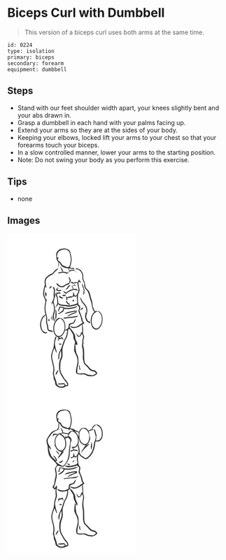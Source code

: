 # Biceps Curl with Dumbbell
> This version of a biceps curl uses both arms at the same time.

``` 
id: 0224 
type: isolation 
primary: biceps 
secondary: forearm 
equipment: dumbbell 
``` 

## Steps

 - Stand with our feet shoulder width apart, your knees slightly bent and your abs drawn in.
 - Grasp a dumbbell in each hand with your palms facing up.
 - Extend your arms so they are at the sides of your body.
 - Keeping your elbows, locked lift your arms to your chest so that your forearms touch your biceps.
 - In a slow controlled manner, lower your arms to the starting position.
 - Note: Do not swing your body as you perform this exercise.

## Tips

 - none

## Images

<svg width="221pt" height="275pt" viewBox="0 0 221 275" xmlns="http://www.w3.org/2000/svg">
  <g fill="#FFF">
    <path d="M0 0h221v275H0V0m83.84 37.02c.26 4.32-.04 9.31 3.68 12.35-.23 3.53.23 7.1-.39 10.61-4.23 1.48-7.01 5.11-9.72 8.45-4.47 1.31-8.1 4.36-11.39 7.54-2.42 3.49-2.48 8.07-1.56 12.08-2 4.7-2.63 9.81-3.07 14.86-.6 5.75 5.05 10.25 3.64 16.03-1.46 6.65-1.78 13.77.43 20.3-5.41 2.1-7.62 8.02-8.8 13.25-1.22 5.98.07 12.99 4.55 17.37 1.89 1.7 6.77 2.95 7.18-.59-3.56 1.15-7.39-.75-8.73-4.21-3.7-8.38-1.52-19.42 6.16-24.85 1.33 4.17.56 8.47.63 12.73 1.34 3.74 1.86 7.64 2.24 11.57 1.17 4.24 6.4 4.16 9.9 4.79-.82-4.06-6.51-1.74-8.13-4.97-.54-3.08-.32-6.31-1.64-9.21-1.35-2.83-.31-5.98-.52-8.95-.35-5.51-2.89-10.66-2.87-16.22-.43-6.11 1.53-11.99 2.32-17.98-.44.4-1.31 1.18-1.75 1.58-.9-4.22-3.77-8.12-2.85-12.59.66-3.28.72-6.66 1.73-9.85.54.64 1.61 1.94 2.15 2.59-.48-4.98-2.51-10.25-.45-15.12 2.36-3.35 5.88-5.84 9.62-7.48 2.53-.95 3.68-3.58 5.56-5.33 1.6-1.73 3.86-2.87 5.11-4.91 1.15-3.67 2.11-7.6 1.22-11.45.58.49 1.74 1.46 2.32 1.95 1.69 6.14 8.66 8.66 14.47 8.37-.13 1.48.21 2.84 1.03 4.07l-.68 2.13c-2.97 3.06-6.82-1.17-10.45-.05 1.31-3.42-1.84-5.85-3.49-8.43-.2-.13-.61-.4-.81-.54 1.53 2.85 2.33 6.02 3.89 8.85-2.6.55-5.21 1.12-7.82 1.65 1.29 2.04 3.73.61 5.55.42 3.32-.99 6.83-.15 9.87 1.31 1.82-.44 3.04-1.75 3.75-3.44 2.77-.84 5.53-2.12 8.5-1.83 2.06.38 3.41 2.42 5.47 2.67-2.15-1.13-4.34-2.32-5.67-4.45-2.74-.16-5.29.86-7.77 1.87-.04-1.42-.09-2.83-.15-4.24 2.92 1.02 5.99 1.75 9.07 1-1.51-2.7-5.53-.37-7.74-2.26 1.51-3.65 1.89-7.61 2.59-11.47.86-5.15-1.4-10.07-2.06-15.1-2.19-5.81-9.58-6.61-14.87-5.52-5.14.63-9.72 5.31-9.25 10.65m32.29 24.37c4.75-.6 9.7 2.65 11.46 7.06 1.71 3.12.82 6.74 1.19 10.1 1.5 3.33 3.48 6.67 3.28 10.47-.37 3.22 1.47 6.07 3.71 8.2 2.74 2.56 3.83 6.28 4.63 9.83 1.32 5.69 3.89 11.06 4.53 16.91.61 3.59 1.61 7.4 3.93 10.27l.39.59c-6.75 6.08-7.79 16.98-4.1 24.98 1.58 3.91 6.39 6.91 10.4 4.53 5.02-3.36 7.37-9.61 7.65-15.46.24-4.86-.52-10.31-4.13-13.88-2.38-2.28-5.96-2.24-8.86-1.23-1.5-3.88-4.08-7.41-4.14-11.72-.06-5.92-2.96-11.2-3.95-16.94-.45-2.09-1.15-4.14-2.22-6-1.59-2.69-4.94-4.1-5.79-7.26-.9-3.98-1.07-8.19-3.06-11.84-1.34-2.1-.84-4.63-.98-6.97.07-3.72-1.82-7.17-4.14-9.95-2.12-1.61-4.66-2.55-7.13-3.46-.89.59-1.77 1.19-2.67 1.77m-10.82 12.63c-.11 2.46 1.26 4.62 1.63 6.99-.24 1.36-.69 2.66-1.04 4-2.48 1.18-5.34 1.67-7.43 3.57-2.18 1.88-5.61 2.76-8.22 1.21-2.17-1.1-3.51-3.35-5.71-4.38-.07.36-.23 1.07-.31 1.43 2.88 4.55 9.65 7.74 14.35 3.84 1.88-2.26 4.84-2.52 7.31-3.75 1.53-1.66 2.19-3.88 3.11-5.9-.98-2.45-1.62-5.21-3.69-7.01m15.39 9.83l-2.5.36.7-1.05c-1.68.53-3.36 1.05-5.04 1.58-1.53-.59-2.99-1.5-4.66-1.59-.64 1.84 1.58 2.25 2.81 2.83 2.79.29 5.48-1 8.28-1.03-.22 4.51 2.2 8.65 1.68 13.15-.23 3.15-2.23 5.77-3.69 8.46-.96.1-1.92.21-2.87.32-.37-2.5-1.41-4.78-2.63-6.97.18 2.74.35 5.59-.94 8.12-2.97-.02-6.2-.38-8.53 1.87-1.05-.56-2.09-1.12-3.14-1.67l.24 1.94.66-1c.06 1.22.11 2.44.16 3.66l-1.25-.27c1 .89 2.02 1.76 3.05 2.62-.14-1.36-.31-2.72-.5-4.07 1.34.18 2.57-.14 3.68-.94 2.22-.08 4.56-.02 6.42-1.44 1.33-1.41 2.94-.37 4.41.16.51-.49 1.53-1.47 2.05-1.96-.04 4.29.76 8.53.83 12.82-4.16 2.55-9.13 2.67-13.67 4.18.26-.69.77-2.06 1.02-2.75-2.76-.99-4.58-3.32-5.84-5.87-.23.28-.7.84-.93 1.12.78 2.66 3.08 6.15 6.24 5.58-.71.53-1.41 1.07-2.11 1.6-5.63-2.08-12.38.17-17.21-4.01-.88-4.84.06-10.22-2.92-14.57.49-.53.99-1.04 1.49-1.56 1.95-.1 3.92-.12 5.87.07-.99-1.05-1.69-3.48-3.51-2.22-1.36.9-2.81.09-4.16-.33l.55 2.27-3.12-.32c1.02 3.15 3.33 5.81 3.76 9.15-.01 2.65.09 5.31.29 7.96-.45 2.64-2.51 4.66-3.74 6.96 2.33-.32 2.42-3.7 5.1-3.55-.21-.59-.63-1.77-.84-2.37 2.8 1.52 5.53 3.57 8.89 3.4 4.98-.1 9.93 2.22 14.86.72 3.24-.8 6.62-1.19 9.65-2.7 1.17 1.85 3.99 2.91 3.42 5.5-.04 2.03-.93 3.92-1.07 5.94 1.74 4.44 4.27 8.67 4.79 13.5.09 2.32 1.33 4.28 2.64 6.11-4.34 1.25-6.95 5.54-11.42 6.54-3.47 1.43-7.06-.18-10.4-1.16.22.38.66 1.14.88 1.53 6.25 4.55 14.52.25 19.58-4.21.13 4.56.42 9.11.53 13.67-.49-.11-1.46-.34-1.95-.46-.48 2.32-.93 4.84-2.79 6.5-2.6.33-4.43-2.3-4.72-4.62l-.86.04c.68 2.14 1.16 4.8 3.3 5.98 3.23.63 5.27-2.61 6.17-5.23.91 1.58 2.25 3.1 2.26 5.01.01 3.11-1.87 5.98-1.29 9.12.39 2.65-1.21 5.19-.51 7.84 1.14 5.22 1.83 10.56 1.33 15.9-.62 4.68 1.05 9.19 2.08 13.68 2.04 2.49 4.97 4.18 6.7 6.97 2.51 3.85 6.76 6.81 11.52 6.58.83 1.06 1.61 2.16 2.38 3.27-2.06 1.09-4 2.48-6.27 3.12-3.45-.68-7.21-.25-10.28-2.24-4.83-3.1-10.56.72-15.56-1.69-.17-4.64-.08-9.37 1.52-13.79.63-4.21.4-8.54-.03-12.77-.32-3.03-2.3-5.49-3.29-8.29-1.01-4.99-1.85-10.1-1.1-15.19.38.51 1.16 1.55 1.55 2.07.35-.16 1.07-.48 1.42-.64.53-4.77-3.97-8.23-3.71-13 .31-4.49-2.89-7.9-5.08-11.47-1.51-2.54-5.27-4.17-4.31-7.65-.48-2.25 1.99-2.79 3.42-3.75 4.49.65 5.38-4.2 7.06-7.19-.23-.25-.69-.76-.93-1.01-1.25 2.02-2.48 4.05-3.68 6.1-2.44.36-4.78 1.15-7.1 1.95-.66 2.21-.65 4.53-1 6.8-1.33 2.13-4.01 2.79-5.99 4.16 1.38-6.27.91-13.58-3.46-18.61-1.54-1.85-4.16-1.8-6.25-2.59-1.65.62-3.39 1.23-4.55 2.64-5.27 5.57-6.59 13.86-5.15 21.18.9 4.15 3.37 8.25 7.59 9.67.54.62 1.09 1.24 1.63 1.87l-1.27-.45c-.23 1.75-1.12 3.71-.09 5.39.24-.79.73-2.37.97-3.16 1.89-.49 3.76-1.03 5.66-1.51.67 1.11 1.5 2.08 2.49 2.9-.56-2-1.08-4.19-2.74-5.59-1.02 1.28-2.3 1.77-3.83 1.46-.21-.3-.62-.91-.83-1.22 5.52-1.01 8.4-6.49 9.8-11.41 1.01-.05 3.04-.13 4.05-.17-.7 5.37-1.52 11.01-4.75 15.53-3.33 6.41-4.16 13.93-8.13 20.07-2.03 3.64-2.51 7.87-2.65 11.96-.15 1.13.26 2.01 1.25 2.65.84-5.15.26-10.76 3.65-15.17.13 2.81.54 5.62.32 8.44-.36 3.61-2.42 6.71-3.32 10.17-1.16 8.8-.98 18.75 5.04 25.87 2.09 5.06 6.92 8.28 8.94 13.36-1.84 3.14-4.89.06-5.39-2.42-2.05.06-4.04.54-6.06.77-1.92-.05-4.39-1.04-5.36 1.33 3.46.37 6.98.58 10.39-.39.52.79 1.04 1.59 1.55 2.39-4.03 3.37-11.11 2.32-13.39-2.56-.72-6.03-4.07-11.29-5.13-17.25.21-3.36 1.36-6.68.72-10.06-.44-5.5-2.46-10.67-3.47-16.05-1.24-6.28 1.25-12.38 3.44-18.13 2.17 2.33 1.72 6.28 4.54 8.03-.77-4.21-2.47-8.2-3-12.47-1.59-4.99.78-10.06 2.42-14.72-.48-.15-1.42-.44-1.89-.58-2.17 5.67-2.61 11.71-3.07 17.7-1.71 5.31-3.91 10.56-4.55 16.15.51 6.29 2.81 12.27 3.84 18.48.52 3.86-.13 7.72-.82 11.51.94 2.52 1.54 5.09 1.34 7.81.96 2.71 2.85 5.15 2.73 8.16-.17 3.91 3.8 6.23 6.99 7.37 3.48.76 8.48 1.39 10.74-2.01 1.34-.1 2.79.06 4.02-.61 1.04-1.37.47-3.17.43-4.73-1.73-1.76-2.42-4.28-4.35-5.85-2.48-2.06-3.33-5.32-5.16-7.87-4.87-5.55-4.01-13.56-3.53-20.39.03-4.93 3.76-8.95 3.52-13.9.04-2.35-.13-4.69-.21-7.04-.41-6.42 2.8-12.29 4.43-18.3 4.08-5.31 5.24-12.1 5.4-18.64.76-.55 1.6-.86 2.51-.94 2.04 2.44 3.31 5.39 5.18 7.96 2.04 2.85.52 6.76 2.22 9.77.9 1.98 2.51 3.99 1.66 6.28-1.1 4.36-1.02 8.87-1.29 13.32 1.39 5.03 5.16 9.23 5.53 14.58 1.53 8.13-3.48 15.7-2.13 23.87 3.09 2.74 7.22 2.37 11.04 1.92 3.45-.58 6.16 1.84 9.16 3.02 2.42.08 4.83.43 7.25.49 3.31-1.14 7.38-1.92 8.87-5.53-1.15-1.81-2.51-3.48-4.14-4.87-7.95 1.04-10.64-8.12-16.6-11.34-3.08-8.34-.94-17.41-2.29-26.02-.62-2.5-1.39-4.98-1.32-7.59.24-.53.71-1.61.94-2.15-2.3-3.6 1.22-7.08.77-10.83-.16-2.42-2.28-4.34-1.88-6.85.36-4.7-.21-9.37-.84-14.02 1.03-.64 2.07-1.24 3.13-1.82-.74-1.55-1.69-2.98-2.87-4.22-.57-6.03-3.54-11.34-5.43-16.99.12-2.48 1.9-4.74 1.11-7.28-.3-1.67-2.06-2.5-2.94-3.85-.31-1.38-.31-2.81-.74-4.17-.22-3.62-.25-7.25-.13-10.88.19-3.48 2.86-6.38 2.82-9.88-.65-4.34-2.27-8.53-1.93-12.98 1.17-1.86 3.17.35 4.7.37-.68-2.22-3.24-3.16-3.63-5.55-1.07 1.51-1.62 3.29-2.32 4.99m10.32 13.08c-.1 3.12-.91 6.19-.82 9.32 4.77-6.35.53-14.2-1.92-20.59-.75 4.05 2.01 7.46 2.74 11.27m-21.44-6.37c.72.57 1.45 1.14 2.17 1.71.16.72.48 2.17.65 2.9-1.27 1.19-2.94 1.35-4.56 1.65-1.33 1.15-2.69 2.25-4.49 2.48-.62.77-1.24 1.55-1.85 2.33-1.88-.84-3.69-1.83-5.58-2.65.72 2.73 3.36 3.87 5.83 4.58 1.01-1.99 2.84-3.08 4.9-3.76 1.88-1.63 4.55-1.62 6.51-3.11 2.72.33 5.5.49 7.99 1.76-.79-3.6-5.15-3.36-7.97-2.84.58-1.87-.38-3.36-1.74-4.53.73-.45 2.19-1.33 2.92-1.77 1.25.38 2.5.76 3.76 1.15-.86-.84-1.72-1.68-2.57-2.53-2.49.02-3.41 3.02-5.97 2.63m-6 .97c-.89 2.23-2.88 3.57-4.48 5.24 1.74-.11 3.16-1.19 4.64-1.99 1.13-2.31 2.77-4.31 4.68-6.01-2.09-.29-4.03.83-4.84 2.76m-31.02.23c-.13 1.15-.24 2.31-.31 3.46 1.55-1.59 3.42-2.88 4.72-4.7-1.5.26-3.03.54-4.41 1.24m5.77.64c-.76 1.99 2.14 3.46 1.6 5.56-.59 3.66-.63 7.36-.39 11.06.28 4.89-4.24 8.59-3.65 13.5.42-.86 1.26-2.57 1.69-3.43 2.54 3.41 2.27 7.94 2.36 11.98.36 3.82-2.31 7.12-2.02 10.92.07 3.16 1.23 6.16 2.53 9l.91-.84c-.76-3.9-2.48-7.97-.99-11.93 2.58-6.91.77-14.36-1.2-21.15 1.58-3.23 1.38-7.15 3.2-10.16-2.81-3.53.5-7.94-1.06-11.83-.39-1.33-1.17-3.78-2.98-2.68m5.57 2.58l.16 2.66c2.73 1.91 5.96 1.6 8.96.57-.95-.64-1.83-2.11-3.12-1.23-1.96 1.01-4.59.18-4.86-2.21.66-.08 1.98-.25 2.64-.33-.2-.38-.58-1.16-.78-1.54-1 .69-2 1.38-3 2.08m-19.68 5.53c1.18 2.38-.07 6.06 2.34 7.6l.9-4.01c-.88-1.34-1.28-3.52-3.24-3.59m30.39 6.62c2.23.84 5.6.86 5.8-2.3-.85.21-2.54.62-3.39.82-1.5-.34-2.84-.41-2.41 1.48m1.43 3.43c-2.58-.97-4.99-2.31-7.22-3.93-1.04 3.59 4.82 6.66 7.22 3.93m28.47-1.41c.76 3.12 1.81 6.21 3.3 9.06 2.3 2.47 4.59 4.99 6.26 7.95 1.44 3.13 1.61 6.68 1.58 10.08-1.67-.35-2.98-.07-1.55 1.34-.35 2.28-1.31 4.66-.49 6.95 1.17 3.17 1.67 7.59 5.84 8.02.35.56 1.06 1.69 1.42 2.25.35-.7 1.06-2.12 1.42-2.82-1.44-.64-2.98-1.11-4.32-1.93-.92-2-1.65-4.09-2.78-5.98-.01-4.14 2.52-7.86 1.9-12.06.21-5.91-3.85-10.6-7.74-14.54-1.57-2.8-2.6-5.94-4.84-8.32m-11.96 5.27c-1.17.57-.95 3.65.65 2.27 1.91-.98 1.68-4.75-.65-2.27M102.97 128c-4.59.16-8.75-2.12-13.24-2.7-1.15 2.93-3.78 6.46-1.44 9.48.43-2.75 1.02-5.51 2.59-7.87 1.75.57 3.52 1.06 5.3 1.51-.52 5.44-6.38 6.92-9.98 9.85 2.77.77 5.04-1.52 7.37-2.61 2.56-1.17 3.75-3.86 3.94-6.53 6.4 1.82 13.1.5 19.26-1.56 1.67-.5 2.48-2.17 3.5-3.42-5.35 2.57-11.35 4.04-17.3 3.85m22.16 4.17c1.88-1.31 5.34-2.4 4.75-5.23-2.19 1.08-4.26 2.69-4.75 5.23m-42.71-1.39c.69 6.09-.13 12.16-.25 18.25 3.16-5.23 2.58-11.77 1.41-17.49l-1.16-.76m19.35 5.01c-1.42.3-2.56 1.19-3.35 2.39 5.34-.99 10.51-2.78 15.86-3.67 1.75-.42 4.95.86 5.2-1.9-6.03.03-11.99 1.33-17.71 3.18m6.54 2.71c-2.1 1.12-4.5 2.14-5.62 4.4 3.41-1.22 6.38-3.42 9.84-4.52 2.44-1.12 5.48-1.42 7.17-3.72-4.01.51-7.77 2.11-11.39 3.84m-12.1 6.22c.17.33.51.99.68 1.33 1.39.02 2.78-.02 4.17-.13 5.8-1.26 11.83-.73 17.6-2.28 1.26-.61 2.1-1.79 3.08-2.74-8.27 2.6-17.02 2.54-25.53 3.82m-18.7 5.34c-.18-2.83-.53-5.66-1.13-8.44-1.77 2.68-.46 6.01 1.13 8.44m-6.78-2.92c-.55 1.01-.62 2.79.44 3.49 2.01-.07 1.56-4.52-.44-3.49m-18.42 5.1c.4.66.4.66 0 0M88.78 189c-.59 2.81 3.68 2.77 4.27.49-1.42-.18-2.85-.35-4.27-.49m34.54 37.32c-.6 2.69-.49 5.45 1.07 7.81.33-.12.98-.35 1.3-.47-.54-1.18-1.07-2.37-1.6-3.56.15-1.34.84-2.99-.77-3.78m-40.85 16.4c2.48-.35 3.2-3.12 3.92-5.12.55-.91 1.1-1.83 1.63-2.76-3.59.55-4.49 4.96-5.55 7.88z"/>
    <path d="M87.71 31.66c3.45-3.98 9.28-4.65 14.19-3.81 1.92 1.13 3.61 2.73 4.73 4.67.78 2.47.9 5.1 1.62 7.59 1.5 4.57-.1 9.28-.93 13.81-.23 2.59-3.2 5.01-5.71 3.55-3.24-1.56-7.66-2.21-9.15-5.95-.8-3.19-4.75-3.51-6.1-6.37.57-1.33 1.12-2.67 1.65-4.01l-2.72.52c-.34-3.47.03-7.27 2.42-10zM147.73 138.84c1.74-2.48 4.54-3.78 7.05-5.3 2.4 1.48 4.87 3.23 5.83 6.01 2.49 6.45 1.74 14.27-2.27 19.95-1.66 2.18-4.34 4.43-7.27 3.53-4.08-1.56-6.05-6.02-6.31-10.13-.33-4.79.09-10.04 2.97-14.06zM80.6 166.83c-1.41-8.09 1.66-17.95 10-20.97 3.55 1.66 6.17 4.85 7.01 8.69 1.2 5.87.64 12.42-2.76 17.5-1.94 2.68-5.33 5.05-8.76 3.76-3.38-1.64-4.92-5.47-5.49-8.98z"/>
  </g>
  <g fill="#333">
    <path d="M83.84 37.02c-.47-5.34 4.11-10.02 9.25-10.65 5.29-1.09 12.68-.29 14.87 5.52.66 5.03 2.92 9.95 2.06 15.1-.7 3.86-1.08 7.82-2.59 11.47 2.21 1.89 6.23-.44 7.74 2.26-3.08.75-6.15.02-9.07-1 .06 1.41.11 2.82.15 4.24 2.48-1.01 5.03-2.03 7.77-1.87 1.33 2.13 3.52 3.32 5.67 4.45-2.06-.25-3.41-2.29-5.47-2.67-2.97-.29-5.73.99-8.5 1.83-.71 1.69-1.93 3-3.75 3.44-3.04-1.46-6.55-2.3-9.87-1.31-1.82.19-4.26 1.62-5.55-.42 2.61-.53 5.22-1.1 7.82-1.65-1.56-2.83-2.36-6-3.89-8.85.2.14.61.41.81.54 1.65 2.58 4.8 5.01 3.49 8.43 3.63-1.12 7.48 3.11 10.45.05l.68-2.13c-.82-1.23-1.16-2.59-1.03-4.07-5.81.29-12.78-2.23-14.47-8.37-.58-.49-1.74-1.46-2.32-1.95.89 3.85-.07 7.78-1.22 11.45-1.25 2.04-3.51 3.18-5.11 4.91-1.88 1.75-3.03 4.38-5.56 5.33-3.74 1.64-7.26 4.13-9.62 7.48-2.06 4.87-.03 10.14.45 15.12-.54-.65-1.61-1.95-2.15-2.59-1.01 3.19-1.07 6.57-1.73 9.85-.92 4.47 1.95 8.37 2.85 12.59.44-.4 1.31-1.18 1.75-1.58-.79 5.99-2.75 11.87-2.32 17.98-.02 5.56 2.52 10.71 2.87 16.22.21 2.97-.83 6.12.52 8.95 1.32 2.9 1.1 6.13 1.64 9.21 1.62 3.23 7.31.91 8.13 4.97-3.5-.63-8.73-.55-9.9-4.79-.38-3.93-.9-7.83-2.24-11.57-.07-4.26.7-8.56-.63-12.73-7.68 5.43-9.86 16.47-6.16 24.85 1.34 3.46 5.17 5.36 8.73 4.21-.41 3.54-5.29 2.29-7.18.59-4.48-4.38-5.77-11.39-4.55-17.37 1.18-5.23 3.39-11.15 8.8-13.25-2.21-6.53-1.89-13.65-.43-20.3 1.41-5.78-4.24-10.28-3.64-16.03.44-5.05 1.07-10.16 3.07-14.86-.92-4.01-.86-8.59 1.56-12.08 3.29-3.18 6.92-6.23 11.39-7.54 2.71-3.34 5.49-6.97 9.72-8.45.62-3.51.16-7.08.39-10.61-3.72-3.04-3.42-8.03-3.68-12.35m3.87-5.36c-2.39 2.73-2.76 6.53-2.42 10l2.72-.52c-.53 1.34-1.08 2.68-1.65 4.01 1.35 2.86 5.3 3.18 6.1 6.37 1.49 3.74 5.91 4.39 9.15 5.95 2.51 1.46 5.48-.96 5.71-3.55.83-4.53 2.43-9.24.93-13.81-.72-2.49-.84-5.12-1.62-7.59-1.12-1.94-2.81-3.54-4.73-4.67-4.91-.84-10.74-.17-14.19 3.81z"/>
    <path d="M116.13 61.39c.9-.58 1.78-1.18 2.67-1.77 2.47.91 5.01 1.85 7.13 3.46 2.32 2.78 4.21 6.23 4.14 9.95.14 2.34-.36 4.87.98 6.97 1.99 3.65 2.16 7.86 3.06 11.84.85 3.16 4.2 4.57 5.79 7.26 1.07 1.86 1.77 3.91 2.22 6 .99 5.74 3.89 11.02 3.95 16.94.06 4.31 2.64 7.84 4.14 11.72 2.9-1.01 6.48-1.05 8.86 1.23 3.61 3.57 4.37 9.02 4.13 13.88-.28 5.85-2.63 12.1-7.65 15.46-4.01 2.38-8.82-.62-10.4-4.53-3.69-8-2.65-18.9 4.1-24.98l-.39-.59c-2.32-2.87-3.32-6.68-3.93-10.27-.64-5.85-3.21-11.22-4.53-16.91-.8-3.55-1.89-7.27-4.63-9.83-2.24-2.13-4.08-4.98-3.71-8.2.2-3.8-1.78-7.14-3.28-10.47-.37-3.36.52-6.98-1.19-10.1-1.76-4.41-6.71-7.66-11.46-7.06m31.6 77.45c-2.88 4.02-3.3 9.27-2.97 14.06.26 4.11 2.23 8.57 6.31 10.13 2.93.9 5.61-1.35 7.27-3.53 4.01-5.68 4.76-13.5 2.27-19.95-.96-2.78-3.43-4.53-5.83-6.01-2.51 1.52-5.31 2.82-7.05 5.3zM105.31 74.02c2.07 1.8 2.71 4.56 3.69 7.01-.92 2.02-1.58 4.24-3.11 5.9-2.47 1.23-5.43 1.49-7.31 3.75-4.7 3.9-11.47.71-14.35-3.84.08-.36.24-1.07.31-1.43 2.2 1.03 3.54 3.28 5.71 4.38 2.61 1.55 6.04.67 8.22-1.21 2.09-1.9 4.95-2.39 7.43-3.57.35-1.34.8-2.64 1.04-4-.37-2.37-1.74-4.53-1.63-6.99z"/>
    <path d="M120.7 83.85c.7-1.7 1.25-3.48 2.32-4.99.39 2.39 2.95 3.33 3.63 5.55-1.53-.02-3.53-2.23-4.7-.37-.34 4.45 1.28 8.64 1.93 12.98.04 3.5-2.63 6.4-2.82 9.88-.12 3.63-.09 7.26.13 10.88.43 1.36.43 2.79.74 4.17.88 1.35 2.64 2.18 2.94 3.85.79 2.54-.99 4.8-1.11 7.28 1.89 5.65 4.86 10.96 5.43 16.99 1.18 1.24 2.13 2.67 2.87 4.22-1.06.58-2.1 1.18-3.13 1.82.63 4.65 1.2 9.32.84 14.02-.4 2.51 1.72 4.43 1.88 6.85.45 3.75-3.07 7.23-.77 10.83-.23.54-.7 1.62-.94 2.15-.07 2.61.7 5.09 1.32 7.59 1.35 8.61-.79 17.68 2.29 26.02 5.96 3.22 8.65 12.38 16.6 11.34 1.63 1.39 2.99 3.06 4.14 4.87-1.49 3.61-5.56 4.39-8.87 5.53-2.42-.06-4.83-.41-7.25-.49-3-1.18-5.71-3.6-9.16-3.02-3.82.45-7.95.82-11.04-1.92-1.35-8.17 3.66-15.74 2.13-23.87-.37-5.35-4.14-9.55-5.53-14.58.27-4.45.19-8.96 1.29-13.32.85-2.29-.76-4.3-1.66-6.28-1.7-3.01-.18-6.92-2.22-9.77-1.87-2.57-3.14-5.52-5.18-7.96-.91.08-1.75.39-2.51.94-.16 6.54-1.32 13.33-5.4 18.64-1.63 6.01-4.84 11.88-4.43 18.3.08 2.35.25 4.69.21 7.04.24 4.95-3.49 8.97-3.52 13.9-.48 6.83-1.34 14.84 3.53 20.39 1.83 2.55 2.68 5.81 5.16 7.87 1.93 1.57 2.62 4.09 4.35 5.85.04 1.56.61 3.36-.43 4.73-1.23.67-2.68.51-4.02.61-2.26 3.4-7.26 2.77-10.74 2.01-3.19-1.14-7.16-3.46-6.99-7.37.12-3.01-1.77-5.45-2.73-8.16.2-2.72-.4-5.29-1.34-7.81.69-3.79 1.34-7.65.82-11.51-1.03-6.21-3.33-12.19-3.84-18.48.64-5.59 2.84-10.84 4.55-16.15.46-5.99.9-12.03 3.07-17.7.47.14 1.41.43 1.89.58-1.64 4.66-4.01 9.73-2.42 14.72.53 4.27 2.23 8.26 3 12.47-2.82-1.75-2.37-5.7-4.54-8.03-2.19 5.75-4.68 11.85-3.44 18.13 1.01 5.38 3.03 10.55 3.47 16.05.64 3.38-.51 6.7-.72 10.06 1.06 5.96 4.41 11.22 5.13 17.25 2.28 4.88 9.36 5.93 13.39 2.56-.51-.8-1.03-1.6-1.55-2.39-3.41.97-6.93.76-10.39.39.97-2.37 3.44-1.38 5.36-1.33 2.02-.23 4.01-.71 6.06-.77.5 2.48 3.55 5.56 5.39 2.42-2.02-5.08-6.85-8.3-8.94-13.36-6.02-7.12-6.2-17.07-5.04-25.87.9-3.46 2.96-6.56 3.32-10.17.22-2.82-.19-5.63-.32-8.44-3.39 4.41-2.81 10.02-3.65 15.17-.99-.64-1.4-1.52-1.25-2.65.14-4.09.62-8.32 2.65-11.96 3.97-6.14 4.8-13.66 8.13-20.07 3.23-4.52 4.05-10.16 4.75-15.53-1.01.04-3.04.12-4.05.17-1.4 4.92-4.28 10.4-9.8 11.41.21.31.62.92.83 1.22 1.53.31 2.81-.18 3.83-1.46 1.66 1.4 2.18 3.59 2.74 5.59-.99-.82-1.82-1.79-2.49-2.9-1.9.48-3.77 1.02-5.66 1.51-.24.79-.73 2.37-.97 3.16-1.03-1.68-.14-3.64.09-5.39l1.27.45c-.54-.63-1.09-1.25-1.63-1.87-4.22-1.42-6.69-5.52-7.59-9.67-1.44-7.32-.12-15.61 5.15-21.18 1.16-1.41 2.9-2.02 4.55-2.64 2.09.79 4.71.74 6.25 2.59 4.37 5.03 4.84 12.34 3.46 18.61 1.98-1.37 4.66-2.03 5.99-4.16.35-2.27.34-4.59 1-6.8 2.32-.8 4.66-1.59 7.1-1.95 1.2-2.05 2.43-4.08 3.68-6.1.24.25.7.76.93 1.01-1.68 2.99-2.57 7.84-7.06 7.19-1.43.96-3.9 1.5-3.42 3.75-.96 3.48 2.8 5.11 4.31 7.65 2.19 3.57 5.39 6.98 5.08 11.47-.26 4.77 4.24 8.23 3.71 13-.35.16-1.07.48-1.42.64-.39-.52-1.17-1.56-1.55-2.07-.75 5.09.09 10.2 1.1 15.19.99 2.8 2.97 5.26 3.29 8.29.43 4.23.66 8.56.03 12.77-1.6 4.42-1.69 9.15-1.52 13.79 5 2.41 10.73-1.41 15.56 1.69 3.07 1.99 6.83 1.56 10.28 2.24 2.27-.64 4.21-2.03 6.27-3.12-.77-1.11-1.55-2.21-2.38-3.27-4.76.23-9.01-2.73-11.52-6.58-1.73-2.79-4.66-4.48-6.7-6.97-1.03-4.49-2.7-9-2.08-13.68.5-5.34-.19-10.68-1.33-15.9-.7-2.65.9-5.19.51-7.84-.58-3.14 1.3-6.01 1.29-9.12-.01-1.91-1.35-3.43-2.26-5.01-.9 2.62-2.94 5.86-6.17 5.23-2.14-1.18-2.62-3.84-3.3-5.98l.86-.04c.29 2.32 2.12 4.95 4.72 4.62 1.86-1.66 2.31-4.18 2.79-6.5.49.12 1.46.35 1.95.46-.11-4.56-.4-9.11-.53-13.67-5.06 4.46-13.33 8.76-19.58 4.21-.22-.39-.66-1.15-.88-1.53 3.34.98 6.93 2.59 10.4 1.16 4.47-1 7.08-5.29 11.42-6.54-1.31-1.83-2.55-3.79-2.64-6.11-.52-4.83-3.05-9.06-4.79-13.5.14-2.02 1.03-3.91 1.07-5.94.57-2.59-2.25-3.65-3.42-5.5-3.03 1.51-6.41 1.9-9.65 2.7-4.93 1.5-9.88-.82-14.86-.72-3.36.17-6.09-1.88-8.89-3.4.21.6.63 1.78.84 2.37-2.68-.15-2.77 3.23-5.1 3.55 1.23-2.3 3.29-4.32 3.74-6.96-.2-2.65-.3-5.31-.29-7.96-.43-3.34-2.74-6-3.76-9.15l3.12.32-.55-2.27c1.35.42 2.8 1.23 4.16.33 1.82-1.26 2.52 1.17 3.51 2.22-1.95-.19-3.92-.17-5.87-.07-.5.52-1 1.03-1.49 1.56 2.98 4.35 2.04 9.73 2.92 14.57 4.83 4.18 11.58 1.93 17.21 4.01.7-.53 1.4-1.07 2.11-1.6-3.16.57-5.46-2.92-6.24-5.58.23-.28.7-.84.93-1.12 1.26 2.55 3.08 4.88 5.84 5.87-.25.69-.76 2.06-1.02 2.75 4.54-1.51 9.51-1.63 13.67-4.18-.07-4.29-.87-8.53-.83-12.82-.52.49-1.54 1.47-2.05 1.96-1.47-.53-3.08-1.57-4.41-.16-1.86 1.42-4.2 1.36-6.42 1.44-1.11.8-2.34 1.12-3.68.94.19 1.35.36 2.71.5 4.07-1.03-.86-2.05-1.73-3.05-2.62l1.25.27c-.05-1.22-.1-2.44-.16-3.66l-.66 1-.24-1.94c1.05.55 2.09 1.11 3.14 1.67 2.33-2.25 5.56-1.89 8.53-1.87 1.29-2.53 1.12-5.38.94-8.12 1.22 2.19 2.26 4.47 2.63 6.97.95-.11 1.91-.22 2.87-.32 1.46-2.69 3.46-5.31 3.69-8.46.52-4.5-1.9-8.64-1.68-13.15-2.8.03-5.49 1.32-8.28 1.03-1.23-.58-3.45-.99-2.81-2.83 1.67.09 3.13 1 4.66 1.59 1.68-.53 3.36-1.05 5.04-1.58l-.7 1.05 2.5-.36m-40.1 82.98c.57 3.51 2.11 7.34 5.49 8.98 3.43 1.29 6.82-1.08 8.76-3.76 3.4-5.08 3.96-11.63 2.76-17.5-.84-3.84-3.46-7.03-7.01-8.69-8.34 3.02-11.41 12.88-10 20.97z"/>
    <path d="M131.02 96.93c-.73-3.81-3.49-7.22-2.74-11.27 2.45 6.39 6.69 14.24 1.92 20.59-.09-3.13.72-6.2.82-9.32zM109.58 90.56c2.56.39 3.48-2.61 5.97-2.63.85.85 1.71 1.69 2.57 2.53-1.26-.39-2.51-.77-3.76-1.15-.73.44-2.19 1.32-2.92 1.77 1.36 1.17 2.32 2.66 1.74 4.53 2.82-.52 7.18-.76 7.97 2.84-2.49-1.27-5.27-1.43-7.99-1.76-1.96 1.49-4.63 1.48-6.51 3.11-2.06.68-3.89 1.77-4.9 3.76-2.47-.71-5.11-1.85-5.83-4.58 1.89.82 3.7 1.81 5.58 2.65.61-.78 1.23-1.56 1.85-2.33 1.8-.23 3.16-1.33 4.49-2.48 1.62-.3 3.29-.46 4.56-1.65-.17-.73-.49-2.18-.65-2.9-.72-.57-1.45-1.14-2.17-1.71z"/>
    <path d="M103.58 91.53c.81-1.93 2.75-3.05 4.84-2.76-1.91 1.7-3.55 3.7-4.68 6.01-1.48.8-2.9 1.88-4.64 1.99 1.6-1.67 3.59-3.01 4.48-5.24zM72.56 91.76c1.38-.7 2.91-.98 4.41-1.24-1.3 1.82-3.17 3.11-4.72 4.7.07-1.15.18-2.31.31-3.46zM78.33 92.4c1.81-1.1 2.59 1.35 2.98 2.68 1.56 3.89-1.75 8.3 1.06 11.83-1.82 3.01-1.62 6.93-3.2 10.16 1.97 6.79 3.78 14.24 1.2 21.15-1.49 3.96.23 8.03.99 11.93l-.91.84c-1.3-2.84-2.46-5.84-2.53-9-.29-3.8 2.38-7.1 2.02-10.92-.09-4.04.18-8.57-2.36-11.98-.43.86-1.27 2.57-1.69 3.43-.59-4.91 3.93-8.61 3.65-13.5-.24-3.7-.2-7.4.39-11.06.54-2.1-2.36-3.57-1.6-5.56zM83.9 94.98c1-.7 2-1.39 3-2.08.2.38.58 1.16.78 1.54-.66.08-1.98.25-2.64.33.27 2.39 2.9 3.22 4.86 2.21 1.29-.88 2.17.59 3.12 1.23-3 1.03-6.23 1.34-8.96-.57l-.16-2.66zM64.22 100.51c1.96.07 2.36 2.25 3.24 3.59l-.9 4.01c-2.41-1.54-1.16-5.22-2.34-7.6zM94.61 107.13c-.43-1.89.91-1.82 2.41-1.48.85-.2 2.54-.61 3.39-.82-.2 3.16-3.57 3.14-5.8 2.3zM96.04 110.56c-2.4 2.73-8.26-.34-7.22-3.93 2.23 1.62 4.64 2.96 7.22 3.93zM124.51 109.15c2.24 2.38 3.27 5.52 4.84 8.32 3.89 3.94 7.95 8.63 7.74 14.54.62 4.2-1.91 7.92-1.9 12.06 1.13 1.89 1.86 3.98 2.78 5.98 1.34.82 2.88 1.29 4.32 1.93-.36.7-1.07 2.12-1.42 2.82-.36-.56-1.07-1.69-1.42-2.25-4.17-.43-4.67-4.85-5.84-8.02-.82-2.29.14-4.67.49-6.95-1.43-1.41-.12-1.69 1.55-1.34.03-3.4-.14-6.95-1.58-10.08-1.67-2.96-3.96-5.48-6.26-7.95-1.49-2.85-2.54-5.94-3.3-9.06zM112.55 114.42c2.33-2.48 2.56 1.29.65 2.27-1.6 1.38-1.82-1.7-.65-2.27zM102.97 128c5.95.19 11.95-1.28 17.3-3.85-1.02 1.25-1.83 2.92-3.5 3.42-6.16 2.06-12.86 3.38-19.26 1.56-.19 2.67-1.38 5.36-3.94 6.53-2.33 1.09-4.6 3.38-7.37 2.61 3.6-2.93 9.46-4.41 9.98-9.85a81.91 81.91 0 0 1-5.3-1.51c-1.57 2.36-2.16 5.12-2.59 7.87-2.34-3.02.29-6.55 1.44-9.48 4.49.58 8.65 2.86 13.24 2.7z"/>
    <path d="M125.13 132.17c.49-2.54 2.56-4.15 4.75-5.23.59 2.83-2.87 3.92-4.75 5.23zM82.42 130.78l1.16.76c1.17 5.72 1.75 12.26-1.41 17.49.12-6.09.94-12.16.25-18.25zM101.77 135.79c5.72-1.85 11.68-3.15 17.71-3.18-.25 2.76-3.45 1.48-5.2 1.9-5.35.89-10.52 2.68-15.86 3.67.79-1.2 1.93-2.09 3.35-2.39zM108.31 138.5c3.62-1.73 7.38-3.33 11.39-3.84-1.69 2.3-4.73 2.6-7.17 3.72-3.46 1.1-6.43 3.3-9.84 4.52 1.12-2.26 3.52-3.28 5.62-4.4zM96.21 144.72c8.51-1.28 17.26-1.22 25.53-3.82-.98.95-1.82 2.13-3.08 2.74-5.77 1.55-11.8 1.02-17.6 2.28-1.39.11-2.78.15-4.17.13-.17-.34-.51-1-.68-1.33zM77.51 150.06c-1.59-2.43-2.9-5.76-1.13-8.44.6 2.78.95 5.61 1.13 8.44zM70.73 147.14c2-1.03 2.45 3.42.44 3.49-1.06-.7-.99-2.48-.44-3.49zM52.31 152.24c.4.66.4.66 0 0zM88.78 189c1.42.14 2.85.31 4.27.49-.59 2.28-4.86 2.32-4.27-.49zM123.32 226.32c1.61.79.92 2.44.77 3.78.53 1.19 1.06 2.38 1.6 3.56-.32.12-.97.35-1.3.47-1.56-2.36-1.67-5.12-1.07-7.81zM82.47 242.72c1.06-2.92 1.96-7.33 5.55-7.88-.53.93-1.08 1.85-1.63 2.76-.72 2-1.44 4.77-3.92 5.12z"/>
  </g>
</svg>

<svg width="221pt" height="275pt" viewBox="0 0 221 275" xmlns="http://www.w3.org/2000/svg">
  <g fill="#FFF">
    <path d="M0 0h221v275H0V0m85.82 31.88c-3.25 4.39-1.31 10-.8 14.93l2.74 3.1c-.34 4.28.69 9.76-3.68 12.34-2.82.33-5.31 1.75-7.67 3.23-3.67 3.16-5.71 7.64-8.29 11.64-2.19 3.9-.28 8.1.79 11.98.77 6.18.45 12.82 3.65 18.4 3.8 5.15 9.16 8.98 12.71 14.32-.89 2.15-2.46 3.92-3.4 6.03-.73 2.74.56 5.45.93 8.15.98 5.65-2.01 10.93-2.1 16.54.07 2.94-2.13 5.04-3.26 7.55 1.05 1.53 2.3 2.91 3.51 4.32.5-.36 1.51-1.07 2.01-1.43-.5 3.68-.25 7.39.02 11.07.39 3.49-1.55 6.59-2.09 9.94-.86 3.64-.7 7.41-1.3 11.07-1.61 4.87-3.52 9.7-4.21 14.81-.35 7.9 4.09 15.16 3.68 23.07-.01 2.47-.25 4.94-.99 7.31.51 1.6 1.03 3.2 1.55 4.8-.94 3.97 2.26 7.15 2.58 10.96.16 2.26.87 4.65 3.04 5.77 3.45 2.99 8.35 2.78 12.58 2.1 1.96-2.22 6.79-1.2 6.91-4.82-.22-4.9-5.15-7.58-7.18-11.67-1.54-3.08-3.68-5.82-5.03-8.98-2.39-7.95-1.56-16.76 1.57-24.39 2.27-6.17-.59-12.89 1.43-19.1 1.62-4.99 2.77-10.25 5.73-14.66 2.56-4.37 2.94-9.59 3.09-14.54.91-.88 1.8-1.76 2.69-2.65 1.38 3.09 3.29 5.89 5.09 8.75 1.93 2.94.88 6.74 2.28 9.86 1.62 3.55 3.09 7.18 5.08 10.55 2.67-4.69-2.64-8.52-2.65-13.2.11-5.06-2.99-9.19-5.67-13.18-1.42-1.99-4.47-2.91-4.27-5.82 2.67.96 5.16 3.11 8.17 2.65 4.93-.32 9.35-2.95 13.1-6 .28 4.29.48 8.59.81 12.87l-2 .12c-.78 2.3-1.23 4.89-3.02 6.68-2.74-.14-3.92-2.83-4.91-4.96-.18.02-.55.06-.73.09.98 2.22 1.39 5.06 3.68 6.37 3.42.21 4.75-3.33 6.3-5.67.81 1.87 2.06 3.75 1.69 5.9-1.09 6.58-2.33 13.42-.78 20.04 1.7 8.32-.95 17.14 2.47 25.17 2.84 2.89 5.85 5.62 8.27 8.89 2.42 3.17 6.29 4.73 10.18 5.07.65.89 1.31 1.77 1.9 2.71-2.17 1.29-4.31 3.46-7.05 2.96-1.98-.17-3.96-.31-5.91-.62-2.66-.92-5.09-2.81-8.04-2.57-3.68-.24-7.94 1.45-11.03-1.25.38-4.48.31-9.13 2.03-13.36.05-4.11.32-8.23-.18-12.32-.42-3.54-3.37-6.17-3.71-9.73-.58-4.22-1.64-8.52-.68-12.78-.45-.79-.91-1.57-1.39-2.35-.89 4.62-1.5 9.35-1.12 14.05 1.53 4.83 5.18 8.88 5.48 14.12 1.67 7.94-4.11 15.46-1.92 23.34 2.82 2.85 6.95 2.36 10.52 1.75 4.01-.71 7.02 3.02 10.9 3.11 1.98.05 3.94.69 5.93.52 3.23-1.21 6.93-2.25 8.55-5.63-1.2-1.36-2.26-2.87-3.7-4-2.03-.67-4.33-.61-6.15-1.86-3.8-2.44-5.89-6.68-9.53-9.31-1.94-1.35-2.35-3.84-2.82-5.98-.79-6.61-.02-13.3-.84-19.91-1.4-6.32-1.35-12.98.18-19.26.59-3.07-1.7-5.76-1.48-8.81.06-4.52-.08-9.05-.83-13.51 1.41-.83 2.46-2.01 2.7-3.67-3.44-2.16-2.78-6.45-4.12-9.77-1.27-3.33-2.84-6.59-3.69-10.05.42-2.36 1.48-4.71.84-7.13-.75-1.43-1.89-2.6-2.65-4.01-1.28-5.84-1.86-12-.45-17.88l1.64.12c1.69 3.37 5.29 4.94 8.21 7.03 2.61 1.92 5.96.53 7.82-1.73 5.38-4.09 8.1-10.58 9.91-16.89.74-3.71 1-7.49 1.97-11.15 3.37 1.29 7.27.39 9.41-2.59 3.62-5.5 3.38-12.82 1.13-18.8-1.65-4.13-5.93-8.55-10.76-6.9-3.96.72-5.34 4.72-6.63 7.97-2.02.67-5.22.21-4.96 3.3 2.92-1.2 5.87-2.37 9.03-2.75.89 3.84 2.04 7.62 2.98 11.45.6 4.49-2.61 8.32-2.99 12.71-.83 6.9-2.9 13.94-7.34 19.41-2.32 2.14-4.37 5.51-7.98 5.06-2.14-1.83-4.51-3.38-6.96-4.78-.81-1.45-1.5-3.01-2.66-4.22 1.05-4.57-.75-9.03-1.48-13.48l-1.09.21c1.69-4.32 1.35-8.93 1.09-13.44.96 3.73 1.61 7.85 4.59 10.6 1.9 2.13 4.72 2.88 7.4 3.44 5.32-2.47 8.51-8.63 7.54-14.32-1.69-3.58-.54-7.92-2.88-11.23-1.97-2.98-5.55-5.92-9.33-4.43-3.6.45-5.47 3.77-6.64 6.82-2.54-1.34-5.39-2.1-7.68-3.89-2.02-1.88-4.98-1.56-7.5-2.14 1.87-6.42 3.93-13.43 1.85-20.06-.65-2.41-.79-4.95-1.63-7.31-1.59-2.78-4.62-4.83-7.89-4.76-5.05-.56-11.01.14-14.21 4.58m58.73 50.64c-.74 4.45-2.39 9.51-.25 13.78.82-4.48 1.61-9.33.25-13.78m-12.78 9.27c-1.94 3.26-4.83 6.3-4.77 10.33 2.65-7.28 10.09-10.81 14.17-17.06-3.08 2.32-7.46 3.13-9.4 6.73m-6.17 142.66c-.56-2.89-1.03-5.8-1.36-8.72-1.88 2.89-1.21 6.49 1.36 8.72z"/>
    <path d="M88.97 31.78c3.63-3.23 8.68-3.35 13.27-3.18 2 1.84 4.65 3.55 5.03 6.49.67 3.96 2.1 7.87 1.66 11.94-.39 3.52-1.02 7.03-2.22 10.38-.71.34-2.13 1.04-2.84 1.39-2.84-.91-5.75-1.69-8.42-3.05-1.89-1.34-2.67-3.61-3.58-5.63-1.69-1.03-3.41-2.04-4.88-3.37.01-1.66.63-3.23 1.04-4.82l-2.43.52c-.26-3.76.06-8.24 3.37-10.67z"/>
    <path d="M88.77 50.11c2.2 2.01 3.06 5.01 5.1 7.12 3.32 2.05 7.12 3.47 11.09 3.23.12.81.36 2.41.48 3.21.56-1.03 1.08-2.09 1.54-3.17 2.16.75 4.31 1.51 6.37 2.5-2.97.78-7.27 1.02-8.12 4.71-3.32.39-6.46-1.07-9.75-1.19.24-3.55-2.04-6.36-4.41-8.7 1.24 2.87 2.44 5.75 3.49 8.69-1.57.47-3.12.96-4.67 1.47-1.06-.15-2.11-.29-3.17-.41.88.76 1.8 1.47 2.74 2.16 3.96 1.93 7.8 4.72 9.01 9.2 1.65 5.86 1.77 13.89-3.89 17.65-4.43 2.46-8.85-1.75-10.5-5.63-2.86-6.97-2.62-17.2 5.08-20.93-3.31-1.3-6.85-1.58-10.38-1.31-.42 1.57-.81 3.15-1.09 4.75a76.03 76.03 0 0 0 3.05-2.91c1.75-.1 3.49-.23 5.24-.4-5.04 4.55-5.44 11.91-4.3 18.17-.58.17-1.75.5-2.33.67l2.51.4c1.63 5.11 5.54 9.77 11.21 10.21 7.08-2.91 9.1-11.69 7.39-18.51-.14-1.63-1.42-3.41-.3-4.92 1.3-.43 2.61-.81 3.95-1.14 1.31 1.28 2.74 2.46 3.88 3.91-.09 4.41-1.1 8.74-1.47 13.13-1.69 7.63-.39 15.93-4.24 23.01-1.95 3.44-3.76 7.84-8.04 8.78-4.01-2.5-8.85-3.91-11.29-8.32l2.46-.28c-.66-4.1-3.18-8.24-7.42-9.34 2.6 2.6 4.89 5.51 5.8 9.16-3.26-3.59-8.25-6-9.64-10.98-1.7-4.07-2.59-8.4-3.11-12.76 1.08 1.72 2.45 3.25 4.24 4.26-1-5.62-7.07-9.44-6-15.55-.18-3.14 2.59-5.13 4.06-7.6 2.46-3.86 5.78-7.38 10.17-9 1.49-.73 3.39-1.05 4.33-2.56 1.09-3.47.95-7.18.93-10.78m-5.6 47.61c1.82 2.45 3.25 5.45 6.05 6.93-.93-3.07-2.95-5.81-6.05-6.93m9.04 2.41c.1 4.46-6.01 6.16-4.85 10.93 2.84-4.52 7.85-7.42 9.55-12.64-1.56.58-3.12 1.18-4.7 1.71m-3.96 17.41c2.67 2.78 6.54-.62 7.31-3.5-2.39 1.26-4.84 2.39-7.31 3.5zM145.8 61.1c1.1-3.34 3.46-5.89 6.27-7.89 3.42 1.62 6.9 3.64 8.38 7.34 2.37 5.7 2.74 13.39-1.88 18.08-1.7 1.89-4.47 1.38-6.73 1.7.69-3.11.95-6.29 1.06-9.47-.76-3.17-1.96-6.21-2.5-9.43-1.53-.13-3.07-.23-4.6-.33zM128.37 60.24c1.9-2 4.51-.15 6.4.93 5.98 4.67 7.05 13.39 4.42 20.15-1.25 3.11-4.61 5.95-8.13 4.72-4.8-1.84-7.07-7.3-7.48-12.11-.44-4.85.19-10.92 4.79-13.69zM114.93 63.89c2.64.69 5.18 1.68 7.72 2.66-.35 2.49-.46 5-.68 7.5-1-4.19-3.58-7.67-7.04-10.16z"/>
    <path d="M104.72 72.45c1.05-3.48 3.41-6.18 6.31-8.28 3.41 1.66 6.94 3.65 8.41 7.38 2.47 5.85 2.78 13.97-2.35 18.5-2.04 1.83-4.85.87-7.23.48 1.68 1.74 3.23 3.64 2.26 6.19-1.54.2-3.08.42-4.61.67 1.25 2.83 4.07 1.06 5.93-.07 2.75.23 5.47.7 8.15 1.37-1.4-3.18-4.98-2.84-7.87-2.91-.11-.61-.35-1.81-.46-2.42 3.21-.44 6.09-2.24 7.61-5.14.25 3.32 1.41 6.51 1.46 9.85-.14 3.56-2.45 6.43-4.18 9.37-.69-.11-2.07-.35-2.76-.46-.29-2.14-.92-4.19-1.72-6.19-.36 2.26-.18 4.7-1.22 6.79-.75 1.64-2.7 1.07-4.13 1.26.41.68.83 1.36 1.24 2.04 1.65-.74 3.21-1.65 4.75-2.58.93.39 1.87.78 2.81 1.16.61-.51 1.84-1.53 2.45-2.04.04 1.89-.07 3.78-.45 5.63.7 2.18 1.64 4.69.73 6.9-3.37 2.53-7.72 2.81-11.7 3.72-3.12 1.02-6.64-1.66-9.37.74 6.73 3.83 14.27.49 21-1.44 1.08 1.12 2.18 2.22 3.31 3.31.25 2.65-.26 5.27-1.04 7.79 2.01 4.53 4.36 9.04 4.99 14.02.14 2.13 1.38 3.89 2.6 5.56-3.98 1.51-6.67 5.13-10.73 6.49-3.95 1.89-8.16-.39-12.16-.87 1.09-3.57 4.93-3.53 7.74-4.8 1.73-2.24 2.67-4.99 3.24-7.73-1.97 1.93-3.38 4.31-4.69 6.71-2.33.37-4.68.87-6.8 1.97-1.17 2.17-.81 4.87-1.33 7.26-5.31 3.74-12.52 4.45-18.14.92-1.5 1.17.58 2.6 1.7 2.95 4.55 2.69 9.88.95 14.63-.1-.77 4.72-1.22 9.72-3.8 13.87-4.28 6.7-4.79 15.04-8.91 21.82-1.95 4.44-4.22 10.09-1.65 14.68 1.36-5.23.58-11.06 4.09-15.59.12 3.26.37 6.56-.04 9.81-.71 3.14-2.46 5.96-3.11 9.12-1.16 6.28-.85 12.88 1.24 18.94 1.23 2.94 3.23 5.48 4.66 8.33 1.97 4.27 6.11 7.05 7.95 11.42-.93.78-2.02 1.25-3.27 1.43-.89-1.24-1.43-2.8-2.66-3.74-3.21.15-6.41.4-9.61.52-.38.41-1.14 1.24-1.51 1.65 1.02-.1 2.05-.19 3.08-.29 3.11 1.61 7.19-1.85 9.34 1.76-4.08 3.63-10.61 2.48-13.74-1.8-.35-7.66-6.77-14.41-4.45-22.22 1.62-9.62-4.94-18.46-3.5-28.05.8-4.01 2.09-7.92 3.82-11.61 1.08 2.55 2 5.16 2.86 7.79l1.58.32c-1.68-5.06-3.06-10.25-3.74-15.55.13-3.89 1.66-7.5 2.82-11.15 1.66-4.88-1.72-10.1.39-14.86.35-1.91.08-3.87.12-5.79-1.95.93-2.55 3.07-3.55 4.81l-1.65-2.25c2.57-4.04 2.61-8.9 3.9-13.37 1.66-5.04 1.04-10.51-.12-15.59-.69-2.95.42-6.68 3.68-7.43 3.19 1.1 7.08 2.71 10.28.98 2.96-3.42 5.25-7.44 7.33-11.46 3.03-6.23 1.35-13.34 2.95-19.88.72-3.82-.21-7.93 1.67-11.49 1.91-3.71-1.53-7.71-4.83-9.13m7.17 45.8a13.36 13.36 0 0 0 3.35-4.56c-2.05.75-3.41 2.3-3.35 4.56m-9.37 1.42c1.17 1.81 3.03 3.54 5.36 2.63-1.34-1.6-3.22-2.71-5.36-2.63m2.52 8.8c-5.16.31-10.03-1.7-15.09-2.33-1.03 2.58-2.02 5.19-2.61 7.91.45.14 1.33.42 1.77.56.07-2.59.91-5.03 2.17-7.28 1.79.6 3.58 1.19 5.36 1.83-1.28 5.23-6.95 6.44-10.17 10 4.99-1.07 10.37-3.92 11.68-9.26 6.66 1.02 13.63.43 19.81-2.34.97-.67 1.72-1.59 2.55-2.41-5.06 1.49-10.13 3.32-15.47 3.32m.76 6.44c-2.6.77-5.54 1.25-7.29 3.56 6.3-.89 12.36-4.15 18.8-3.42-4.98 2.42-11.08 3.55-14.61 8.19 5.53-2.51 10.99-5.18 16.73-7.21-.05-1.07-.09-2.14-.13-3.21-4.57.1-9.08.97-13.5 2.09m-9.07 10.14l.03 1.15c4.8.33 9.46-1.17 14.25-1.16 3.99-.26 8.54-.42 11.16-3.93-8.24 2.62-16.97 2.54-25.44 3.94m-9.26 34.82c-.2 1.81-.38 3.63-.51 5.45.73-1.15 1.44-2.31 2.14-3.48 1.72-.41 3.43-.85 5.13-1.35.68.75.8 2.98 2.2 2.1-.52-1.52-1.13-3.01-1.72-4.5-2.27 1.1-4.7 1.78-7.24 1.78m1.96 9.69c-1.15 1.72 4.12 2.39 4.04.17-1.24-.2-3.11-1.51-4.04-.17m-6.87 53.26c3.07-1.92 4.16-5.46 5.65-8.54-3.55 1.25-4.54 5.37-5.65 8.54zM91.51 68.49c4.46-1.13 8.75.86 13.19.89-.43 1.37-.85 2.76-1.24 4.15-1.43 0-2.86 0-4.28-.02-.08.5-.23 1.48-.3 1.97-1.81-2.95-4.52-5.11-7.37-6.99z"/>
  </g>
  <g fill="#333">
    <path d="M85.82 31.88c3.2-4.44 9.16-5.14 14.21-4.58 3.27-.07 6.3 1.98 7.89 4.76.84 2.36.98 4.9 1.63 7.31 2.08 6.63.02 13.64-1.85 20.06 2.52.58 5.48.26 7.5 2.14 2.29 1.79 5.14 2.55 7.68 3.89 1.17-3.05 3.04-6.37 6.64-6.82 3.78-1.49 7.36 1.45 9.33 4.43 2.34 3.31 1.19 7.65 2.88 11.23.97 5.69-2.22 11.85-7.54 14.32-2.68-.56-5.5-1.31-7.4-3.44-2.98-2.75-3.63-6.87-4.59-10.6.26 4.51.6 9.12-1.09 13.44l1.09-.21c.73 4.45 2.53 8.91 1.48 13.48 1.16 1.21 1.85 2.77 2.66 4.22 2.45 1.4 4.82 2.95 6.96 4.78 3.61.45 5.66-2.92 7.98-5.06 4.44-5.47 6.51-12.51 7.34-19.41.38-4.39 3.59-8.22 2.99-12.71-.94-3.83-2.09-7.61-2.98-11.45-3.16.38-6.11 1.55-9.03 2.75-.26-3.09 2.94-2.63 4.96-3.3 1.29-3.25 2.67-7.25 6.63-7.97 4.83-1.65 9.11 2.77 10.76 6.9 2.25 5.98 2.49 13.3-1.13 18.8-2.14 2.98-6.04 3.88-9.41 2.59-.97 3.66-1.23 7.44-1.97 11.15-1.81 6.31-4.53 12.8-9.91 16.89-1.86 2.26-5.21 3.65-7.82 1.73-2.92-2.09-6.52-3.66-8.21-7.03l-1.64-.12c-1.41 5.88-.83 12.04.45 17.88.76 1.41 1.9 2.58 2.65 4.01.64 2.42-.42 4.77-.84 7.13.85 3.46 2.42 6.72 3.69 10.05 1.34 3.32.68 7.61 4.12 9.77-.24 1.66-1.29 2.84-2.7 3.67.75 4.46.89 8.99.83 13.51-.22 3.05 2.07 5.74 1.48 8.81-1.53 6.28-1.58 12.94-.18 19.26.82 6.61.05 13.3.84 19.91.47 2.14.88 4.63 2.82 5.98 3.64 2.63 5.73 6.87 9.53 9.31 1.82 1.25 4.12 1.19 6.15 1.86 1.44 1.13 2.5 2.64 3.7 4-1.62 3.38-5.32 4.42-8.55 5.63-1.99.17-3.95-.47-5.93-.52-3.88-.09-6.89-3.82-10.9-3.11-3.57.61-7.7 1.1-10.52-1.75-2.19-7.88 3.59-15.4 1.92-23.34-.3-5.24-3.95-9.29-5.48-14.12-.38-4.7.23-9.43 1.12-14.05.48.78.94 1.56 1.39 2.35-.96 4.26.1 8.56.68 12.78.34 3.56 3.29 6.19 3.71 9.73.5 4.09.23 8.21.18 12.32-1.72 4.23-1.65 8.88-2.03 13.36 3.09 2.7 7.35 1.01 11.03 1.25 2.95-.24 5.38 1.65 8.04 2.57 1.95.31 3.93.45 5.91.62 2.74.5 4.88-1.67 7.05-2.96-.59-.94-1.25-1.82-1.9-2.71-3.89-.34-7.76-1.9-10.18-5.07-2.42-3.27-5.43-6-8.27-8.89-3.42-8.03-.77-16.85-2.47-25.17-1.55-6.62-.31-13.46.78-20.04.37-2.15-.88-4.03-1.69-5.9-1.55 2.34-2.88 5.88-6.3 5.67-2.29-1.31-2.7-4.15-3.68-6.37.18-.03.55-.07.73-.09.99 2.13 2.17 4.82 4.91 4.96 1.79-1.79 2.24-4.38 3.02-6.68l2-.12c-.33-4.28-.53-8.58-.81-12.87-3.75 3.05-8.17 5.68-13.1 6-3.01.46-5.5-1.69-8.17-2.65-.2 2.91 2.85 3.83 4.27 5.82 2.68 3.99 5.78 8.12 5.67 13.18.01 4.68 5.32 8.51 2.65 13.2-1.99-3.37-3.46-7-5.08-10.55-1.4-3.12-.35-6.92-2.28-9.86-1.8-2.86-3.71-5.66-5.09-8.75-.89.89-1.78 1.77-2.69 2.65-.15 4.95-.53 10.17-3.09 14.54-2.96 4.41-4.11 9.67-5.73 14.66-2.02 6.21.84 12.93-1.43 19.1-3.13 7.63-3.96 16.44-1.57 24.39 1.35 3.16 3.49 5.9 5.03 8.98 2.03 4.09 6.96 6.77 7.18 11.67-.12 3.62-4.95 2.6-6.91 4.82-4.23.68-9.13.89-12.58-2.1-2.17-1.12-2.88-3.51-3.04-5.77-.32-3.81-3.52-6.99-2.58-10.96-.52-1.6-1.04-3.2-1.55-4.8.74-2.37.98-4.84.99-7.31.41-7.91-4.03-15.17-3.68-23.07.69-5.11 2.6-9.94 4.21-14.81.6-3.66.44-7.43 1.3-11.07.54-3.35 2.48-6.45 2.09-9.94-.27-3.68-.52-7.39-.02-11.07-.5.36-1.51 1.07-2.01 1.43-1.21-1.41-2.46-2.79-3.51-4.32 1.13-2.51 3.33-4.61 3.26-7.55.09-5.61 3.08-10.89 2.1-16.54-.37-2.7-1.66-5.41-.93-8.15.94-2.11 2.51-3.88 3.4-6.03-3.55-5.34-8.91-9.17-12.71-14.32-3.2-5.58-2.88-12.22-3.65-18.4-1.07-3.88-2.98-8.08-.79-11.98 2.58-4 4.62-8.48 8.29-11.64 2.36-1.48 4.85-2.9 7.67-3.23 4.37-2.58 3.34-8.06 3.68-12.34l-2.74-3.1c-.51-4.93-2.45-10.54.8-14.93m3.15-.1c-3.31 2.43-3.63 6.91-3.37 10.67l2.43-.52c-.41 1.59-1.03 3.16-1.04 4.82 1.47 1.33 3.19 2.34 4.88 3.37.91 2.02 1.69 4.29 3.58 5.63 2.67 1.36 5.58 2.14 8.42 3.05.71-.35 2.13-1.05 2.84-1.39 1.2-3.35 1.83-6.86 2.22-10.38.44-4.07-.99-7.98-1.66-11.94-.38-2.94-3.03-4.65-5.03-6.49-4.59-.17-9.64-.05-13.27 3.18m-.2 18.33c.02 3.6.16 7.31-.93 10.78-.94 1.51-2.84 1.83-4.33 2.56-4.39 1.62-7.71 5.14-10.17 9-1.47 2.47-4.24 4.46-4.06 7.6-1.07 6.11 5 9.93 6 15.55-1.79-1.01-3.16-2.54-4.24-4.26.52 4.36 1.41 8.69 3.11 12.76 1.39 4.98 6.38 7.39 9.64 10.98-.91-3.65-3.2-6.56-5.8-9.16 4.24 1.1 6.76 5.24 7.42 9.34l-2.46.28c2.44 4.41 7.28 5.82 11.29 8.32 4.28-.94 6.09-5.34 8.04-8.78 3.85-7.08 2.55-15.38 4.24-23.01.37-4.39 1.38-8.72 1.47-13.13-1.14-1.45-2.57-2.63-3.88-3.91-1.34.33-2.65.71-3.95 1.14-1.12 1.51.16 3.29.3 4.92 1.71 6.82-.31 15.6-7.39 18.51-5.67-.44-9.58-5.1-11.21-10.21l-2.51-.4c.58-.17 1.75-.5 2.33-.67-1.14-6.26-.74-13.62 4.3-18.17-1.75.17-3.49.3-5.24.4-.99 1-2.01 1.97-3.05 2.91.28-1.6.67-3.18 1.09-4.75 3.53-.27 7.07.01 10.38 1.31-7.7 3.73-7.94 13.96-5.08 20.93 1.65 3.88 6.07 8.09 10.5 5.63 5.66-3.76 5.54-11.79 3.89-17.65-1.21-4.48-5.05-7.27-9.01-9.2-.94-.69-1.86-1.4-2.74-2.16 1.06.12 2.11.26 3.17.41 1.55-.51 3.1-1 4.67-1.47-1.05-2.94-2.25-5.82-3.49-8.69 2.37 2.34 4.65 5.15 4.41 8.7 3.29.12 6.43 1.58 9.75 1.19.85-3.69 5.15-3.93 8.12-4.71-2.06-.99-4.21-1.75-6.37-2.5-.46 1.08-.98 2.14-1.54 3.17-.12-.8-.36-2.4-.48-3.21-3.97.24-7.77-1.18-11.09-3.23-2.04-2.11-2.9-5.11-5.1-7.12M145.8 61.1c1.53.1 3.07.2 4.6.33.54 3.22 1.74 6.26 2.5 9.43-.11 3.18-.37 6.36-1.06 9.47 2.26-.32 5.03.19 6.73-1.7 4.62-4.69 4.25-12.38 1.88-18.08-1.48-3.7-4.96-5.72-8.38-7.34-2.81 2-5.17 4.55-6.27 7.89m-17.43-.86c-4.6 2.77-5.23 8.84-4.79 13.69.41 4.81 2.68 10.27 7.48 12.11 3.52 1.23 6.88-1.61 8.13-4.72 2.63-6.76 1.56-15.48-4.42-20.15-1.89-1.08-4.5-2.93-6.4-.93m-13.44 3.65c3.46 2.49 6.04 5.97 7.04 10.16.22-2.5.33-5.01.68-7.5-2.54-.98-5.08-1.97-7.72-2.66m-10.21 8.56c3.3 1.42 6.74 5.42 4.83 9.13-1.88 3.56-.95 7.67-1.67 11.49-1.6 6.54.08 13.65-2.95 19.88-2.08 4.02-4.37 8.04-7.33 11.46-3.2 1.73-7.09.12-10.28-.98-3.26.75-4.37 4.48-3.68 7.43 1.16 5.08 1.78 10.55.12 15.59-1.29 4.47-1.33 9.33-3.9 13.37l1.65 2.25c1-1.74 1.6-3.88 3.55-4.81-.04 1.92.23 3.88-.12 5.79-2.11 4.76 1.27 9.98-.39 14.86-1.16 3.65-2.69 7.26-2.82 11.15.68 5.3 2.06 10.49 3.74 15.55l-1.58-.32c-.86-2.63-1.78-5.24-2.86-7.79-1.73 3.69-3.02 7.6-3.82 11.61-1.44 9.59 5.12 18.43 3.5 28.05-2.32 7.81 4.1 14.56 4.45 22.22 3.13 4.28 9.66 5.43 13.74 1.8-2.15-3.61-6.23-.15-9.34-1.76-1.03.1-2.06.19-3.08.29.37-.41 1.13-1.24 1.51-1.65 3.2-.12 6.4-.37 9.61-.52 1.23.94 1.77 2.5 2.66 3.74 1.25-.18 2.34-.65 3.27-1.43-1.84-4.37-5.98-7.15-7.95-11.42-1.43-2.85-3.43-5.39-4.66-8.33-2.09-6.06-2.4-12.66-1.24-18.94.65-3.16 2.4-5.98 3.11-9.12.41-3.25.16-6.55.04-9.81-3.51 4.53-2.73 10.36-4.09 15.59-2.57-4.59-.3-10.24 1.65-14.68 4.12-6.78 4.63-15.12 8.91-21.82 2.58-4.15 3.03-9.15 3.8-13.87-4.75 1.05-10.08 2.79-14.63.1-1.12-.35-3.2-1.78-1.7-2.95 5.62 3.53 12.83 2.82 18.14-.92.52-2.39.16-5.09 1.33-7.26 2.12-1.1 4.47-1.6 6.8-1.97 1.31-2.4 2.72-4.78 4.69-6.71-.57 2.74-1.51 5.49-3.24 7.73-2.81 1.27-6.65 1.23-7.74 4.8 4 .48 8.21 2.76 12.16.87 4.06-1.36 6.75-4.98 10.73-6.49-1.22-1.67-2.46-3.43-2.6-5.56-.63-4.98-2.98-9.49-4.99-14.02.78-2.52 1.29-5.14 1.04-7.79-1.13-1.09-2.23-2.19-3.31-3.31-6.73 1.93-14.27 5.27-21 1.44 2.73-2.4 6.25.28 9.37-.74 3.98-.91 8.33-1.19 11.7-3.72.91-2.21-.03-4.72-.73-6.9.38-1.85.49-3.74.45-5.63-.61.51-1.84 1.53-2.45 2.04-.94-.38-1.88-.77-2.81-1.16-1.54.93-3.1 1.84-4.75 2.58-.41-.68-.83-1.36-1.24-2.04 1.43-.19 3.38.38 4.13-1.26 1.04-2.09.86-4.53 1.22-6.79.8 2 1.43 4.05 1.72 6.19.69.11 2.07.35 2.76.46 1.73-2.94 4.04-5.81 4.18-9.37-.05-3.34-1.21-6.53-1.46-9.85-1.52 2.9-4.4 4.7-7.61 5.14.11.61.35 1.81.46 2.42 2.89.07 6.47-.27 7.87 2.91-2.68-.67-5.4-1.14-8.15-1.37-1.86 1.13-4.68 2.9-5.93.07 1.53-.25 3.07-.47 4.61-.67.97-2.55-.58-4.45-2.26-6.19 2.38.39 5.19 1.35 7.23-.48 5.13-4.53 4.82-12.65 2.35-18.5-1.47-3.73-5-5.72-8.41-7.38-2.9 2.1-5.26 4.8-6.31 8.28m-13.21-3.96c2.85 1.88 5.56 4.04 7.37 6.99.07-.49.22-1.47.3-1.97 1.42.02 2.85.02 4.28.02.39-1.39.81-2.78 1.24-4.15-4.44-.03-8.73-2.02-13.19-.89z"/>
    <path d="M144.55 82.52c1.36 4.45.57 9.3-.25 13.78-2.14-4.27-.49-9.33.25-13.78zM131.77 91.79c1.94-3.6 6.32-4.41 9.4-6.73-4.08 6.25-11.52 9.78-14.17 17.06-.06-4.03 2.83-7.07 4.77-10.33zM83.17 97.72c3.1 1.12 5.12 3.86 6.05 6.93-2.8-1.48-4.23-4.48-6.05-6.93zM92.21 100.13c1.58-.53 3.14-1.13 4.7-1.71-1.7 5.22-6.71 8.12-9.55 12.64-1.16-4.77 4.95-6.47 4.85-10.93zM88.25 117.54c2.47-1.11 4.92-2.24 7.31-3.5-.77 2.88-4.64 6.28-7.31 3.5zM111.89 118.25c-.06-2.26 1.3-3.81 3.35-4.56a13.36 13.36 0 0 1-3.35 4.56zM102.52 119.67c2.14-.08 4.02 1.03 5.36 2.63-2.33.91-4.19-.82-5.36-2.63zM105.04 128.47c5.34 0 10.41-1.83 15.47-3.32-.83.82-1.58 1.74-2.55 2.41-6.18 2.77-13.15 3.36-19.81 2.34-1.31 5.34-6.69 8.19-11.68 9.26 3.22-3.56 8.89-4.77 10.17-10-1.78-.64-3.57-1.23-5.36-1.83-1.26 2.25-2.1 4.69-2.17 7.28-.44-.14-1.32-.42-1.77-.56.59-2.72 1.58-5.33 2.61-7.91 5.06.63 9.93 2.64 15.09 2.33zM105.8 134.91c4.42-1.12 8.93-1.99 13.5-2.09.04 1.07.08 2.14.13 3.21-5.74 2.03-11.2 4.7-16.73 7.21 3.53-4.64 9.63-5.77 14.61-8.19-6.44-.73-12.5 2.53-18.8 3.42 1.75-2.31 4.69-2.79 7.29-3.56zM96.73 145.05c8.47-1.4 17.2-1.32 25.44-3.94-2.62 3.51-7.17 3.67-11.16 3.93-4.79-.01-9.45 1.49-14.25 1.16l-.03-1.15zM87.47 179.87c2.54 0 4.97-.68 7.24-1.78.59 1.49 1.2 2.98 1.72 4.5-1.4.88-1.52-1.35-2.2-2.1-1.7.5-3.41.94-5.13 1.35-.7 1.17-1.41 2.33-2.14 3.48.13-1.82.31-3.64.51-5.45zM89.43 189.56c.93-1.34 2.8-.03 4.04.17.08 2.22-5.19 1.55-4.04-.17zM125.6 234.45c-2.57-2.23-3.24-5.83-1.36-8.72.33 2.92.8 5.83 1.36 8.72zM82.56 242.82c1.11-3.17 2.1-7.29 5.65-8.54-1.49 3.08-2.58 6.62-5.65 8.54z"/>
  </g>
</svg>
